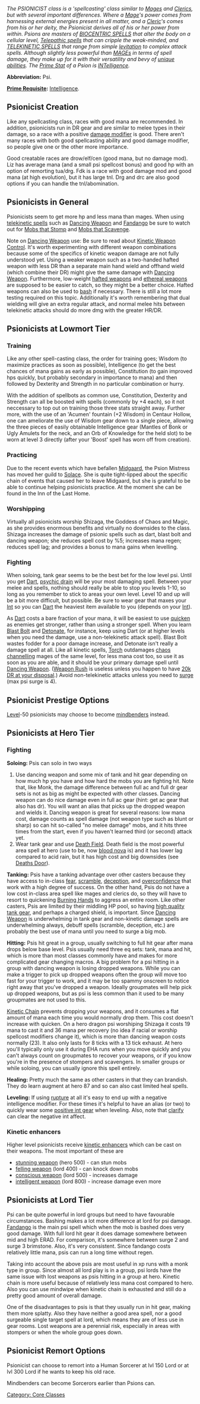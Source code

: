 *The PSIONICIST class is a 'spellcasting' class similar to
[Mages](:Category:_Mages.md "wikilink") and
[Clerics](:Category:_Clerics.md "wikilink"), but with several important
differences. Where a [Mage](:Category:_Mages.md "wikilink")'s power
comes from harnessing external energies present in all matter, and a
[Cleric](:Category:_Clerics.md "wikilink")'s comes from his or her
deity, the Psionicist derives all of his or her power from within.
Psions are masters of [BIOCENTRIC
SPELLS](:Category:_Biocentric_Skills_And_Spells.md "wikilink") that
alter the body on a cellular level, [Telepathic
spells](:Category:_Telepathic_Skills_And_Spells.md "wikilink") that can
cripple the weak-minded, and [TELEKINETIC
SPELLS](:Category:_Telekinetic_Skills_And_Spells.md "wikilink") that
range from simple [levitation](Levitation.md "wikilink") to complex
attack spells. Although slightly less powerful than
[MAGEs](:Category:_Mages.md "wikilink") in terms of spell damage, they
make up for it with their versatility and bevy of [unique
abilities](:Category:_Psionicist_Class_Definers.md "wikilink"). The
[Prime Stat](Prime_Requisite.md "wikilink") of a Psion is
[INTelligence](Intelligence.md "wikilink").*

**Abbreviation:** Psi.

**[Prime Requisite](Prime_Requisite.md "wikilink"):**
[Intelligence](Intelligence.md "wikilink").

## Psionicist Creation

Like any spellcasting class, races with good mana are recommended. In
addition, psionicists run in DR gear and are similar to melee types in
their damage, so a race with a positive [damage
modifier](Racial_Damage_Modifier.md "wikilink") is good. There aren't
many races with both good spellcasting ability and good damage modifier,
so people give one or the other more importance.

Good creatable races are drow/elf/cen (good mana, but no damage mod).
Liz has average mana (and a small psi spellcost bonus) and good hp with
an option of remorting tua/drg. Fdk is a race with good damage mod and
good mana (at high evolution), but it has large tnl. Drg and drc are
also good options if you can handle the tnl/abomination.

## Psionicists in General

Psionicists seem to get more hp and less mana than mages. When using
[telekinetic
spells](:Category:Telekinetic_Skills_And_Spells.md "wikilink") such as
[Dancing Weapon](Dancing_Weapon "wikilink") and
[Fandango](Fandango "wikilink") be sure to watch out for [Mobs that
Stomp](:Category:Stomping_Mobs.md "wikilink") and [Mobs that
Scavenge](:Category:Scavenging_Mobs.md "wikilink").

Note on [Dancing Weapon](Dancing_Weapon "wikilink") use: Be sure to read
about [Kinetic Weapon Control](Kinetic_Weapon_Control "wikilink"). It's
worth experimenting with different weapon combinations because some of
the specifics of kinetic weapon damage are not fully understood yet.
Using a weaker weapon such as a two-handed hafted weapon with less DR
than a separate main hand wield and offhand wield (which combine their
DR) might give the same damage with [Dancing
Weapon](Dancing_Weapon "wikilink"). Furthermore, low-weight [hafted
weapons](:Category:Hafted_Weapons.md "wikilink") and [ethereal
weapons](:Category:Ethereal_Weapons.md "wikilink") are supposed to be
easier to catch, so they might be a better choice. Hafted weapons can
also be used to [bash](bash "wikilink") if necessary. There is still a
lot more testing required on this topic. Additionally it's worth
remembering that dual wielding will give an extra regular attack, and
normal melee hits between telekinetic attacks should do more dmg with
the greater HR/DR.

## Psionicists at Lowmort Tier

### Training

Like any other spell-casting class, the order for training goes; Wisdom
(to maximize practices as soon as possible), Intelligence (to get the
best chances of mana gains as early as possible), Constitution (to gain
improved hps quickly, but probably secondary in importance to mana) and
then followed by Dexterity and Strength in no particular combination or
hurry.

With the addition of spellbots as common use, Constitution, Dexterity
and Strength can all be boosted with spells (commonly by +4 each), so it
not neccessary to top out on training those three stats straight away.
Further more, with the use of an 'Acumen' fountain (+2 Wisdom) in
Centaur Hollow, one can ameliorate the use of Wisdom gear down to a
single piece, allowing the three pieces of easily obtainable
Intelligence gear (Mantles of Bonk or Ugly Amulets for the neck, and an
Orb of Knowledge for the held slot) to be worn at level 3 directly
(after your 'Boost' spell has worn off from creation).

### Practicing

Due to the recent events which have befallen
[Midgaard](:Category:_Midgaard.md "wikilink"), the Psion Mistress has
moved her guild to [Solace](:Category:_Town_Of_Solace.md "wikilink").
She is quite tight-lipped about the specific chain of events that caused
her to leave Midgaard, but she is grateful to be able to continue
helping psionicists practice. At the moment she can be found in the Inn
of the Last Home.

### Worshipping

Virtually all psionicists worship Shizaga, the Goddess of Chaos and
Magic, as she provides enormous benefits and virtually no downsides to
the class. Shizaga increases the damage of psionic spells such as dart,
blast bolt and dancing weapon; she reduces spell cost by %5; increases
mana regen; reduces spell lag; and provides a bonus to mana gains when
levelling.

### Fighting

When soloing, tank gear seems to be the best bet for the low level psi.
Until you get [Dart](Dart.md "wikilink"), [psychic
drain](Psychic_Drain.md "wikilink") will be your most damaging spell.
Between your melee and spells, nothing should really be able to stop you
levels 1-10, so long as you remember to stick to areas your own level.
Level 10 and up will be a bit more difficult, but possible. Be sure to
wear gear that maxes your [Int](Intelligence.md "wikilink") so you can
[Dart](Dart.md "wikilink") the heaviest item available to you (depends
on your [Int](Intelligence.md "wikilink")).

As [Dart](Dart.md "wikilink") costs a bare fraction of your mana, it
will be easiest to use [quicken](Quicken.md "wikilink") as enemies get
stronger, rather than using a stronger spell. When you learn [Blast
Bolt](Blast_Bolt "wikilink") and [Detonate](Detonate "wikilink"), for
instance, keep using Dart (or at higher levels when you need the damage,
use a non-telekinetic attack spell). Blast Bolt wastes fodder for a poor
damage increase, and Detonate isn't really a damage spell at all. Like
all kinetic spells, [Torch](Torch "wikilink") outdamages [chaos
channelling](Chaos_Channel.md "wikilink") mages of the same level, for
less mana cost too, so use it as soon as you are able, and it should be
your primary damage spell until [Dancing
Weapon](Dancing_Weapon "wikilink"). ([Weapon
Rush](Weapon_Rush "wikilink") is useless unless you happen to have [20k
DR at your disposal](Hand_Of_God.md "wikilink").) Avoid non-telekinetic
attacks unless you need to [surge](Surge.md "wikilink") (max psi surge
is 4).

## Psionicist Prestige Options

[Level](Level.md "wikilink")-50 psionicists may choose to become
[mindbenders](:Category:_Mindbenders.md "wikilink") instead.

## Psionicists at Hero Tier

### Fighting

**Soloing:** Psis can solo in two ways

1.  Use dancing weapon and some mix of tank and hit gear depending on
    how much hp you have and how hard the mobs you are fighting hit.
    Note that, like Monk, the damage difference between full ac and full
    dr gear sets is not as big as might be expected with other classes.
    Dancing weapon can do nice damage even in full ac gear (hint: get ac
    gear that also has dr). You will want an alias that picks up the
    dropped weapon and wields it. Dancing weapon is great for several
    reasons: low mana cost, damage counts as spell damage (not weapon
    type such as blunt or sharp) so can hit so-called "no melee damage"
    mobs, and it hits three times from the start, even if you haven't
    learned third (or second) attack yet.
2.  Wear tank gear and use [Death Field](Death_Field "wikilink"). Death
    field is the most powerful area spell at hero (use to be, now [blood
    nova](Blood_Nova.md "wikilink") is) and it has lower lag compared to
    acid rain, but it has high cost and big downsides (see [Deaths
    Door](Deaths_Door "wikilink")).

**Tanking:** Psis have a tanking advantage over other casters because
they have access to in-class [fear](fear "wikilink"),
[scramble](scramble "wikilink"), [deception](deception "wikilink"), and
[overconfidence](overconfidence "wikilink") that work with a high degree
of success. On the other hand, Psis do not have a low cost in-class area
spell like mages and clerics do, so they will have to resort to
quickening [Burning Hands](Burning_Hands "wikilink") to aggress an
entire room. Like other casters, Psis are limited by their middling HP
pool, so having [high quality tank
gear](:Category:Hero_Tank_Gear.md "wikilink"), and perhaps a charged
shield, is important. Since [Dancing Weapon](Dancing_Weapon "wikilink")
is underwhelming in tank gear and non-kinetic damage spells are
underwhelming always, debuff spells (scramble, deception, etc.) are
probably the best use of mana until you need to surge a big mob.

**Hitting:** Psis hit great in a group, usually switching to full hit
gear after mana drops below base level. Psis usually need three eq sets:
tank, mana and hit, which is more than most classes commonly have and
makes for more complicated gear changing macros. A big problem for a psi
hitting in a group with dancing weapon is losing dropped weapons. While
you can make a trigger to pick up dropped weapons often the group will
move too fast for your trigger to work, and it may be too spammy
onscreen to notice right away that you've dropped a weapon. Ideally
groupmates will help pick up dropped weapons, but as psi is less common
than it used to be many groupmates are not used to this.

[Kinetic Chain](Kinetic_Chain "wikilink") prevents dropping your
weapons, and it consumes a flat amount of mana each time you would
normally drop them. This cost doesn't increase with quicken. On a hero
dragon psi worshiping Shizaga it costs 19 mana to cast it and 36 mana
per recovery (no idea if racial or worship spellcost modifiers change
it), which is more than dancing weapon costs normally (23). It also only
lasts for 8 ticks with a 13 tick exhaust. At hero you'll typically only
use it during EHA runs when you move quickly and you can't always count
on groupmates to recover your weapons, or if you know you're in the
presence of stompers and scavengers. In smaller groups or while soloing,
you can usually ignore this spell entirely.

**Healing:** Pretty much the same as other casters in that they can
brandish. They do learn augment at hero 87 and so can also cast limited
heal spells.

**Leveling:** If using [rupture](rupture "wikilink") at all it's easy to
end up with a negative intelligence modifier. For these times it's
helpful to have an alias (or two) to quickly wear some [positive int
gear](:Category:Int_Gear.md "wikilink") when leveling. Also, note that
[clarify](Clarify.md "wikilink") can clear the negative int affect.

### Kinetic enhancers

Higher level psionicists receive [ kinetic
enhancers](:Category:Kinetic_Enhancers.md "wikilink") which can be cast
on their weapons. The most important of these are

-   [stunning weapon](Stunning_Weapon.md "wikilink") (hero 500) - can
    stun mobs
-   [felling weapon](Felling_Weapon.md "wikilink") (lord 400) - can
    knock down mobs
-   [conscious weapon](Conscious_Weapon.md "wikilink") (lord 500) -
    increases damage
-   [intelligent weapon](Intelligent_Weapon.md "wikilink") (lord 800) -
    increase damage even more

## Psionicists at Lord Tier

Psi can be quite powerful in lord groups but need to have favourable
circumstances. Bashing makes a lot more difference at lord for psi
damage. [Fandango](Fandango "wikilink") is the main psi spell which when
the mob is bashed does very good damage. With full lord hit gear it does
damage somewhere between mid and high ERAD. For comparison, it's
somewhere between surge 2 and surge 3 brimstone. Also, it's very
consistent. Since fandango costs relatively little mana, psis can run a
long time without regen.

Taking into account the above psis are most useful in xp runs with a
monk type in group. Since almost all lord play is in a group, psi lords
have the same issue with lost weapons as psis hitting in a group at
hero. Kinetic chain is more useful because of relatively less mana cost
compared to hero. Also you can use mindwipe when kinetic chain is
exhausted and still do a pretty good amount of overall damage.

One of the disadvantages to psis is that they usually run in hit gear,
making them more splatty. Also they have neither a good area spell, nor
a good surgeable single target spell at lord, which means they are of
less use in gear rooms. Lost weapons are a perennial risk, especially in
areas with stompers or when the whole group goes down.

## Psionicist Remort Options

Psionicist can choose to remort into a Human Sorcerer at lvl 150 Lord or
at lvl 300 Lord if he wants to keep his old race.

Mindbenders can become Sorcerors earlier than Psions can.

[Category: Core Classes](Category:_Core_Classes "wikilink")
